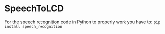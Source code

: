 # SpeechToLCD

For the speech recognition code in Python to properly work you have to:
`pip install speech_recognition`
